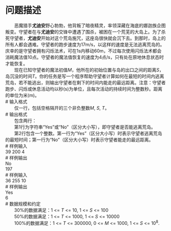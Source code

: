 <div id="pcont1" style="margin-top:20px; display:block;">

# 问题描述

<div class="pdcont">　　恶魔猎手<b>尤迪安</b>野心勃勃，他背叛了暗夜精灵，率领深藏在海底的娜迦族企图叛变。守望者在与<b>尤迪安</b>的交锋中遭遇了围杀，被困在一个荒芜的大岛上。为了杀死守望者，<b>尤迪安</b>开始对这个荒岛施咒，这座岛很快就会沉下去。到那时，岛上的所有人都会遇难。守望者的跑步速度为17m/s，以这样的速度是无法逃离荒岛的。庆幸的是守望者拥有闪烁法术，可在1s内移动60m，不过每次使用闪烁法术都会消耗魔法值10点。守望者的魔法值恢复的速度为4点/s，只有处在原地休息状态时才能恢复。<br/>
　　现在已知守望者的魔法初值<i>M</i>，他所在的初始位置与岛的出口之间的距离<i>S</i>，岛沉没的时间<i>T</i>。你的任务是写一个程序帮助守望者计算如何在最短的时间内逃离荒岛，若不能逃出，则输出守望者在剩下的时间内能走的最远距离。注意：守望者跑步、闪烁或休息活动均以秒(s)为单位，且每次活动的持续时间为整数秒。距离的单位为米(m)。</div>
# 输入格式

<div class="pdcont">　　仅一行，包括空格隔开的三个非负整数<i>M</i>, <i>S</i>, <i>T</i>。</div>
# 输出格式

<div class="pdcont">　　包含两行：<br/>
　　第1行为字符串“Yes”或“No”（区分大小写），即守望者是否能逃离荒岛。<br/>
　　第2行包含一个整数。第一行为“Yes”（区分大小写）时表示守望者逃离荒岛的最短时间；第一行为“No”（区分大小写）时表示守望者能走的最远距离。</div>
# 样例输入

<div class="pddata">39 200 4</div>
# 样例输出

<div class="pddata">No<br/>
197</div>
# 样例输入

<div class="pddata">36 255 10</div>
# 样例输出

<div class="pddata">Yes<br/>
6</div>
# 数据规模和约定

<div class="pdcont">　　30%的数据满足：1  &lt;= <i>T </i>&lt;= 10, 1 &lt;= <i>S</i> &lt;= 100<br/>
　　50%的数据满足：1  &lt;= <i>T </i>&lt;= 1000, 1 &lt;= <i>S</i> &lt;= 10000<br/>
　　100%的数据满足：1  &lt;= <i>T </i>&lt;= 300000, 0 &lt;= <i>M</i> &lt;= 1000, 1 &lt;= <i>S</i> &lt;= 10<sup>8</sup>.</div>

</div>